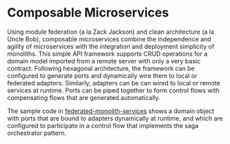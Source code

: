 # Composable Microservices

Using module federation (a la Zack Jackson) and clean architecture (a la Uncle Bob), composable microservices combine the independence and agility of microservices with the integration and deployment simplicity of monoliths. This simple API framework supports CRUD operations for a domain model imported from a remote server with only a very basic contract. Following hexagonal architecture, the framework can be configured to generate ports and dynamically wire them to local or federated adapters. Similarly, adapters can be can wired to local or remote services at runtime. Ports can be piped together to form control flows with compensating flows that are generated automatically. 

The sample code in [federated-monolith-services](https://github.com/tysonrm/federated-monolith-services) shows a domain object with ports that are bound to adapters dynamically at runtime, and which are configured to participate in a control flow that implements the saga orchestrator pattern.
